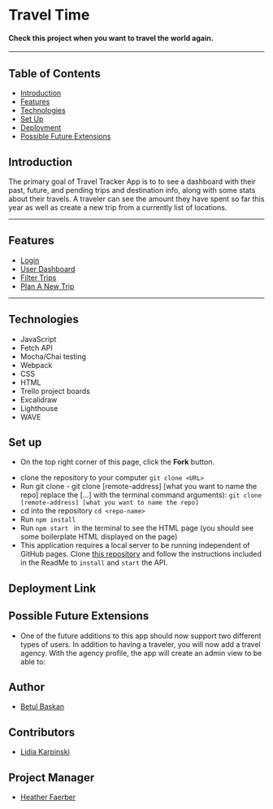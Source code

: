 # Travel Time

#### Check this project when you want to travel the world again.

---

## Table of Contents
  * [Introduction](#introduction)
  * [Features](#features)
  * [Technologies](#technologies)
  * [Set Up](#set-up)
  * [Deployment](#deploymentLink)
  * [Possible Future Extensions](#possible-future-extensions)


## Introduction
The primary goal of Travel Tracker App is to to see a dashboard with their past,  future, and pending trips and destination info, along with some stats about their travels.  A traveler can see the amount they have spent so far this year as well as create a new trip from a currently list of locations.

---

## Features
* [Login](#Login)
* [User Dashboard](#User-Dashboard)
* [Filter Trips](#Filter-Trips)
* [Plan A New Trip](#Plan-A-New-Trip)

---

## Technologies 

- JavaScript
- Fetch API
- Mocha/Chai testing
- Webpack
- CSS
- HTML
- Trello project boards
- Excalidraw
- Lighthouse
- WAVE

## Set up
* On the top right corner of this page, click the **Fork** button.
- clone the repository to your computer `git clone <URL>`
- Run git clone - git clone [remote-address] [what you want to name the repo]
  replace the [...] with the terminal command arguments): `git clone [remote-address] [what you want to name the repo]`
- cd into the repository `cd <repo-name>`
- Run `npm install`
- Run `npm start `  in the terminal to see the HTML page (you should see some boilerplate HTML displayed on the page)
- This application requires a local server to be running independent of GitHub pages. Clone [this repository](https://github.com/turingschool-examples/travel-tracker-api) and follow the instructions included in the ReadMe to `install` and `start` the API.


## Deployment Link


## Possible Future Extensions

- One of the future additions to this app should now support two different types of users. In addition to having a traveler, you will now add a travel agency. With the agency profile, the app will create an admin view to be able to:


## Author
- [Betul Baskan](https://github.com/Baskanbetul)

## Contributors

- [Lidia Karpinski](https://github.com/lkarpins)


## Project Manager

- [Heather Faerber](https://github.com/hfaerber)
